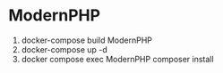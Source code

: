 # ModernPHP

1) docker-compose build ModernPHP
2) docker-compose up -d
3) docker compose exec ModernPHP composer install
